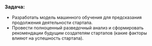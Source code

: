 ### Задача:
- Разработать модель машинного обучения для предсказания продолжения деятельности стартапа. 
- Провести полноценный разведочный анализ и сформировать рекомендации будущим создателям стартапов (какие факторы влияют на успешность стартапа).